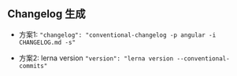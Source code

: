 <!--
 * @Author: MoBenShiWu
 * @Date: 2023-09-19 21:40:34
 * @LastEditors: MoBenShiWu
 * @LastEditTime: 2023-10-29 12:29:18
 * @FilePath: /fe-engineer/lerna-demo/README.md
-->

## Changelog 生成

- 方案1:
`"changelog": "conventional-changelog -p angular -i CHANGELOG.md -s"`

- 方案2:
    lerna version
    `"version": "lerna version --conventional-commits"`
